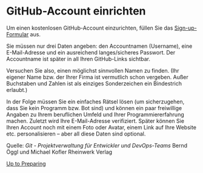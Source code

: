 # GitHub-Account einrichten

Um einen kostenlosen GitHub-Account einzurichten, füllen Sie das [Sign-up-Formular](https://github.com) aus.

Sie müssen nur drei Daten angeben: den Accountnamen (Username), eine E-Mail-Adresse und ein ausreichend langes/sicheres Passwort. Der Accountname ist später in all Ihren GitHub-Links sichtbar.

Versuchen Sie also, einen möglichst sinnvollen Namen zu finden. (Ihr eigener Name bzw. der Ihrer Firma ist vermutlich schon vergeben. Außer Buchstaben und Zahlen ist als einziges Sonderzeichen ein Bindestrich erlaubt.)

In der Folge müssen Sie ein einfaches Rätsel lösen (um sicherzugehen, dass Sie kein Programm bzw. Bot sind) und können ein paar freiwillige Angaben zu Ihrem beruflichen Umfeld und Ihrer Programmiererfahrung machen. Zuletzt wird Ihre E-Mail-Adresse verifiziert. Später können Sie Ihren Account noch mit einem Foto oder Avatar, einem Link auf Ihre Website etc. personalisieren – aber all diese Daten sind optional.

Quelle: 
_Git - Projektverwaltung für Entwickler und DevOps-Teams_
Bernd Öggl und Michael Kofler
Rheinwerk Verlag

[Up to Preparing](../PreparingSpecifying/PreparingSpecifying.md)